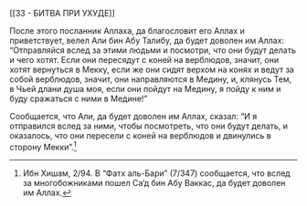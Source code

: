 [[33 - БИТВА ПРИ УХУДЕ]]

После этого посланник Аллаха, да благословит его Аллах и приветствует, велел Али бин Абу Талибу, да будет доволен им Аллах: “Отправляйся вслед за этими людьми и посмотри, что они будут делать и чего хотят. Если они пересядут с коней на верблюдов, значит, они хотят вернуться в Мекку, если же они сидят верхом на конях и ведут за собой верблюдов, значит, они направляются в Медину, и, клянусь Тем, в Чьей длани душа моя, если они пойдут на Медину, я пойду к ним и буду сражаться с ними в Медине!”

Сообщается, что Али, да будет доволен им Аллах, сказал: “И я отправился вслед за ними, чтобы посмотреть, что они будут делать, и оказалось, что они пересели с коней на верблюдов и двинулись в сторону Мекки”.[^1]

[^1]: Ибн Хишам, 2/94. В “Фатх аль-Бари” (7/347) сообщается, что вслед за многобожниками пошел Са‘д бин Абу Ваккас, да будет доволен им Аллах.

